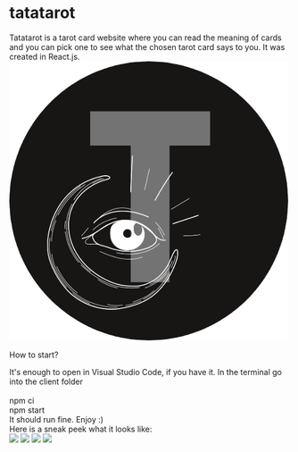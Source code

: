 # tatatarot

Tatatarot is a tarot card website where you can read the meaning of cards and you can pick one to see what the chosen tarot card says to you.
It was created in React.js.
<img src="/client/public/tarotlogotrans.png">

How to start?

It's enough to open in Visual Studio Code, if you have it. In the terminal go into the client folder<br>
<br>
npm ci
<br>
npm start
<br>
It should run fine. Enjoy :)
<br>
Here is a sneak peek what it looks like:
<br>
<img src="/client/public/tarot_frontpage.png">
<img src="/client/public/all_cards.png">
<img src="/client/public/card_detail.png">
<img src="/client/public/choose_card.png">
